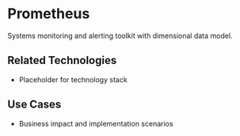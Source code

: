 # Prometheus

Systems monitoring and alerting toolkit with dimensional data model.

## Related Technologies
- Placeholder for technology stack

## Use Cases
- Business impact and implementation scenarios
